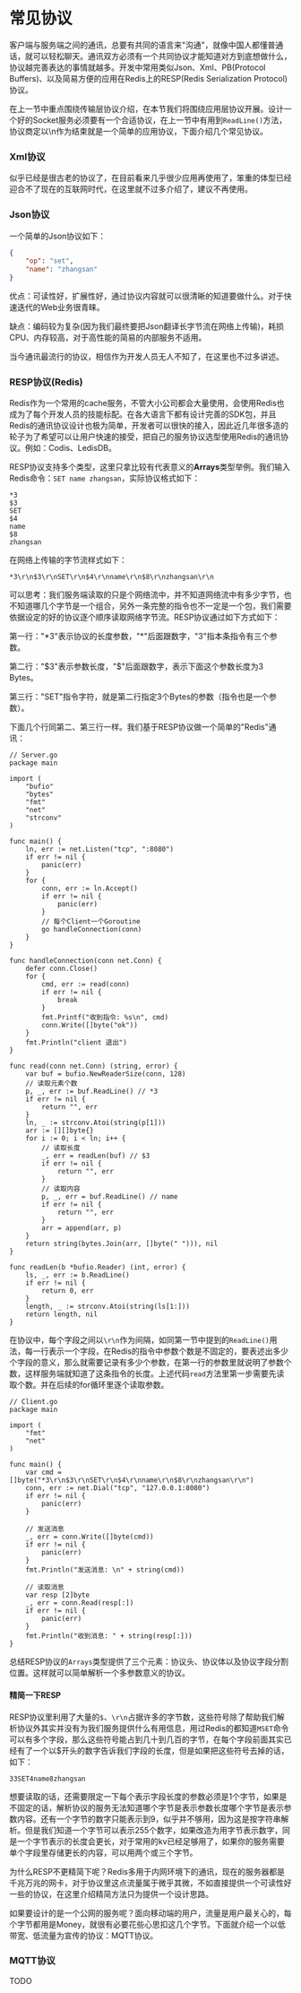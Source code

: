 # 常见协议

客户端与服务端之间的通讯，总要有共同的语言来"沟通"，就像中国人都懂普通话，就可以轻松聊天。通讯双方必须有一个共同协议才能知道对方到底想做什么，协议越完善表达的事情就越多。开发中常用类似Json、Xml、PB(Protocol Buffers)、以及简易方便的应用在Redis上的RESP(Redis Serialization Protocol)协议。

在上一节中重点围绕传输层协议介绍，在本节我们将围绕应用层协议开展。设计一个好的Socket服务必须要有一个合适协议，在上一节中有用到`ReadLine()`方法，协议商定以\n作为结束就是一个简单的应用协议，下面介绍几个常见协议。

### Xml协议

似乎已经是很古老的协议了，在目前看来几乎很少应用再使用了，笨重的体型已经迎合不了现在的互联网时代，在这里就不过多介绍了，建议不再使用。
### Json协议

一个简单的Json协议如下：

```Json
{
    "op": "set",
    "name": "zhangsan"
}
```

优点：可读性好，扩展性好，通过协议内容就可以很清晰的知道要做什么。对于快速迭代的Web业务很青睐。

缺点：编码较为复杂(因为我们最终要把Json翻译长字节流在网络上传输)，耗损CPU、内存较高，对于高性能的简易的内部服务不适用。

当今通讯最流行的协议，相信作为开发人员无人不知了，在这里也不过多讲述。

### RESP协议(Redis)

Redis作为一个常用的cache服务，不管大小公司都会大量使用，会使用Redis也成为了每个开发人员的技能标配。在各大语言下都有设计完善的SDK包，并且Redis的通讯协议设计也极为简单，开发者可以很快的接入，因此近几年很多造的轮子为了希望可以让用户快速的接受，把自己的服务协议选型使用Redis的通讯协议。例如：Codis、LedisDB。

RESP协议支持多个类型，这里只拿比较有代表意义的**Arrays**类型举例。我们输入Redis命令：`SET name zhangsan`，实际协议格式如下：

```Redis
*3
$3
SET
$4
name
$8
zhangsan
```
在网络上传输的字节流样式如下：

```Redis
*3\r\n$3\r\nSET\r\n$4\r\nname\r\n$8\r\nzhangsan\r\n
```

可以思考：我们服务端读取的只是个网络流中，并不知道网络流中有多少字节，也不知道哪几个字节是一个组合，另外一条完整的指令也不一定是一个包，我们需要依据设定的好的协议逐个顺序读取网络字节流。RESP协议通过如下方式如下：

第一行："\*3"表示协议的长度参数，"*"后面跟数字，"3"指本条指令有三个参数。

第二行："$3"表示参数长度，"$"后面跟数字，表示下面这个参数长度为3 Bytes。

第三行："SET"指令字符，就是第二行指定3个Bytes的参数（指令也是一个参数）。

下面几个行同第二、第三行一样。我们基于RESP协议做一个简单的"Redis"通讯：

```golang
// Server.go
package main

import (
	"bufio"
	"bytes"
	"fmt"
	"net"
	"strconv"
)

func main() {
	ln, err := net.Listen("tcp", ":8080")
	if err != nil {
		panic(err)
	}
	for {
		conn, err := ln.Accept()
		if err != nil {
			panic(err)
		}
		// 每个Client一个Goroutine
		go handleConnection(conn)
	}
}

func handleConnection(conn net.Conn) {
	defer conn.Close()
	for {
		cmd, err := read(conn)
		if err != nil {
			break
		}
		fmt.Printf("收到指令: %s\n", cmd)
		conn.Write([]byte("ok"))
	}
	fmt.Println("client 退出")
}

func read(conn net.Conn) (string, error) {
	var buf = bufio.NewReaderSize(conn, 128)
	// 读取元素个数
	p, _, err := buf.ReadLine() // *3
	if err != nil {
		return "", err
	}
	ln, _ := strconv.Atoi(string(p[1]))
	arr := [][]byte{}
	for i := 0; i < ln; i++ {
		// 读取长度
		_, err = readLen(buf) // $3
		if err != nil {
			return "", err
		}
		// 读取内容
		p, _, err = buf.ReadLine() // name
		if err != nil {
			return "", err
		}
		arr = append(arr, p)
	}
	return string(bytes.Join(arr, []byte(" "))), nil
}

func readLen(b *bufio.Reader) (int, error) {
	ls, _, err := b.ReadLine()
	if err != nil {
		return 0, err
	}
	length, _ := strconv.Atoi(string(ls[1:]))
	return length, nil
}
```

在协议中，每个字段之间以`\r\n`作为间隔，如同第一节中提到的`ReadLine()`用法，每一行表示一个字段，在Redis的指令中参数个数是不固定的，要表述出多少个字段的意义，那么就需要记录有多少个参数，在第一行的参数里就说明了参数个数，这样服务端就知道了这条指令的长度。上述代码`read`方法里第一步需要先读取个数。并在后续的for循环里逐个读取参数。

```golang
// Client.go
package main

import (
	"fmt"
	"net"
)

func main() {
	var cmd = []byte("*3\r\n$3\r\nSET\r\n$4\r\nname\r\n$8\r\nzhangsan\r\n")
	conn, err := net.Dial("tcp", "127.0.0.1:8080")
	if err != nil {
		panic(err)
	}

	// 发送消息
	_, err = conn.Write([]byte(cmd))
	if err != nil {
		panic(err)
	}
	fmt.Println("发送消息: \n" + string(cmd))

	// 读取消息
	var resp [2]byte
	_, err = conn.Read(resp[:])
	if err != nil {
		panic(err)
	}
	fmt.Println("收到消息: " + string(resp[:]))
}
```
总结RESP协议的`Arrays`类型提供了三个元素：协议头、协议体以及协议字段分割位置。这样就可以简单解析一个多参数意义的协议。

#### 精简一下RESP

RESP协议里利用了大量的`$`、`\r\n`占据许多的字节数，这些符号除了帮助我们解析协议外其实并没有为我们服务提供什么有用信息，用过Redis的都知道`MSET`命令可以有多个字段，那么这些符号能占到几十到几百的字节，在每个字段前面其实已经有了一个以$开头的数字告诉我们字段的长度，但是如果把这些符号去掉的话，如下：
```Redis
33SET4name8zhangsan
```
想要读取的话，还需要限定一下每个表示字段长度的参数必须是1个字节，如果是不固定的话，解析协议的服务无法知道哪个字节是表示参数长度哪个字节是表示参数内容。还有一个字节的数字只能表示到9，似乎并不够用，因为这是按字符串解析。但是我们知道一个字节可以表示255个数字，如果改造为用字节表示数字，同是一个字节表示的长度会更长，对于常用的kv已经足够用了，如果你的服务需要单个字段里存储更长的内容，可以用两个或三个字节。

为什么RESP不更精简下呢？Redis多用于内网环境下的通讯，现在的服务器都是千兆万兆的网卡，对于协议里这点流量属于微乎其微，不如直接提供一个可读性好一些的协议，在这里介绍精简方法只为提供一个设计思路。

如果要设计的是一个公网的服务呢？面向移动端的用户，流量是用户最关心的，每个字节都用是Money，就很有必要花些心思扣这几个字节。下面就介绍一个以低带宽、低流量为宣传的协议：MQTT协议。

### MQTT协议
TODO

